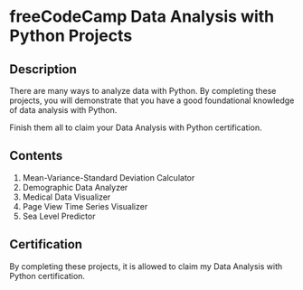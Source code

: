 # freeCodeCamp Data Analysis with Python Projects

## Description

There are many ways to analyze data with Python. 
By completing these projects, you will demonstrate that you have a good foundational knowledge of data analysis with Python.

Finish them all to claim your Data Analysis with Python certification.

## Contents
1. Mean-Variance-Standard Deviation Calculator
2. Demographic Data Analyzer
3. Medical Data Visualizer
4. Page View Time Series Visualizer
5. Sea Level Predictor

## Certification
By completing these projects, it is allowed to claim my Data Analysis with Python certification.
